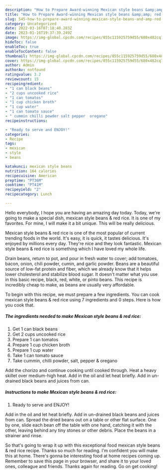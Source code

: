 ```yaml
---
description: "How to Prepare Award-winning Mexican style beans &amp;amp; red rice"
title: "How to Prepare Award-winning Mexican style beans &amp;amp; red rice"
slug: 545-how-to-prepare-award-winning-mexican-style-beans-and-amp-red-rice
category: Uncategorized
date: 2022-03-16T07:18:40.283Z
date: 2023-01-16T19:37:39.249Z
image: https://img-global.cpcdn.com/recipes/855c115925759d55/680x482cq70/mexican-style-beans-red-rice-recipe-main-photo.jpg
hideToc: false
enableToc: true
enableTocContent: false
thumbnail: https://img-global.cpcdn.com/recipes/855c115925759d55/680x482cq70/mexican-style-beans-red-rice-recipe-main-photo.jpg
cover: https://img-global.cpcdn.com/recipes/855c115925759d55/680x482cq70/mexican-style-beans-red-rice-recipe-main-photo.jpg
author: Admin
authorAv: notfound
ratingvalue: 3.2
reviewcount: 15
recipeingredient:
- "1 can black beans"
- "2 cups uncooked rice"
- "1 can tomatos"
- "1 cup chicken broth"
- "1 cup water"
- "1 can tomato sauce"
- " cummin chilli powder salt pepper  oregano"
recipeinstructions:

- "Ready to serve and ENJOY!"
categories:
- Recipe
tags:
- mexican
- style
- beans

katakunci: mexican style beans 
nutrition: 164 calories
recipecuisine: American
preptime: "PT36M"
cooktime: "PT41M"
recipeyield: "2"
recipecategory: Lunch

---
```



Hello everybody, I hope you are having an amazing day today. Today, we're going to make a special dish, mexican style beans &amp; red rice. It is one of my favorites. For mine, I will make it a bit unique. This will be really delicious.

Mexican style beans &amp; red rice is one of the most popular of current trending foods in the world. It's easy, it is quick, it tastes delicious. It's enjoyed by millions every day. They're nice and they look fantastic. Mexican style beans &amp; red rice is something which I have loved my whole life.

Drain beans, return to pot, and pour in fresh water to cover; add tomatoes, bacon, onion, chili powder, cumin, and garlic powder. Beans are a beautiful source of low-fat protein and fiber, which we already know that it helps lower cholesterol and stabilize blood sugar. It doesn&#39;t matter what you use in this basic recipe, black, red, white, or pinto beans. This recipe is incredibly cheap to make, as beans are usually very affordable.


To begin with this recipe, we must prepare a few ingredients. You can cook mexican style beans &amp; red rice using 7 ingredients and 0 steps. Here is how you cook that.

<!--inarticleads1-->

##### The ingredients needed to make Mexican style beans &amp; red rice:

1. Get 1 can black beans
1. Get 2 cups uncooked rice
1. Prepare 1 can tomatos
1. Prepare 1 cup chicken broth
1. Prepare 1 cup water
1. Take 1 can tomato sauce
1. Take  cummin, chilli powder, salt, pepper &amp; oregano


Add the chorizo and continue cooking until cooked through. Heat a heavy skillet over medium-high heat. Add in the oil and let heat briefly. Add in un-drained black beans and juices from can. 

<!--inarticleads2-->

##### Instructions to make Mexican style beans &amp; red rice:


1. Ready to serve and ENJOY!

Add in the oil and let heat briefly. Add in un-drained black beans and juices from can. Spread the dried beans out on a table or other flat surface. One by one, slide each bean off the table with one hand, catching it with the other, leaving behind any tiny stones or other debris. Place the beans in a strainer and rinse. 

So that's going to wrap it up with this exceptional food mexican style beans &amp; red rice recipe. Thanks so much for reading. I'm confident you will make this at home. There's gonna be interesting food at home recipes coming up. Remember to save this page in your browser, and share it to your loved ones, colleague and friends. Thanks again for reading. Go on get cooking!
